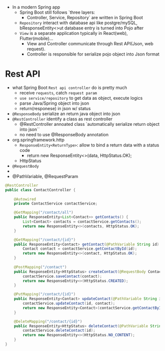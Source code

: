- In a modern Spring app
    - Spring Boot still follows `three layers: 
        - Controller, Service, Repository` are written in Spring Boot
    - `Repository` interact with database api like postgre/mySQL, bResponseEntity<>ut database entry is turned into Pojo after
    - `View` is a separate application typically in React(web), Flutter(mobile)...
        - View and Controller communicate through Rest API(Json, web request).
        - Controller is responsible for serialize pojo object into Json format


# Rest API
- what Spring Boot `Rest api controller` do is pretty much
    - receive `requests`, catch `request param` 
    - `use service/repository` to get data as object, execute logics
    - parse Java/Spring object into json
    - return(responese) in json w/ status
- `@ResponseBody` serialize an return java object into json
- `@RestController` identify a class as rest controller
    - @RestController annoated class `automatically serialize return object into json`` 
    - no need to use @ResponseBody annotation
- org.springframework.http
    - `ResponseEntity<ReturnType>`: allow to bind a return data with a status code 
        - return new ResponseEntity<>(data, HttpStatus.OK);
    - HttpStatus
- `@RequestBody` 
- 
- @PathVariable, @RequestParam 
```java
@RestController
public class ContactController {
    
    @Autowired
    private ContactService contactService;

    @GetMapping("/contact/all")
    public ResponseEntity<List<Contact>> getContacts() {
        List<Contact> contacts = contactService.getContacts();
        return new ResponseEntity<>(contacts, HttpStatus.OK);
    }

    @GetMapping("/contact/{id}")
    public ResponseEntity<Contact> getContact(@PathVariable String id) {
        Contact contact = contactService.getContactById(id);
        return new ResponseEntity<>(contact, HttpStatus.OK);
    }
    
    @PostMapping("/contact")
    public ResponseEntity<HttpStatus> createContact(@RequestBody Contact contact) {
        contactService.saveContact(contact);
        return new ResponseEntity<>(HttpStatus.CREATED);
    }

    @PutMapping("/contact/{id}")
    public ResponseEntity<Contact> updateContact(@PathVariable String id, @RequestBody Contact contact) {
        contactService.updateContact(id, contact);   
        return new ResponseEntity<Contact>(contactService.getContactById(id), HttpStatus.OK);
    }

    @DeleteMapping("/contact/{id}")
    public ResponseEntity<HttpStatus> deleteContact(@PathVariable String id) {
        contactService.deleteContact(id);
        return new ResponseEntity<>(HttpStatus.NO_CONTENT);
    }
}

```